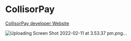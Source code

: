 # CollisorPay

[CollisorPay developer Website](https://dev.collisor.com.au/)

![Uploading Screen Shot 2022-02-11 at 3.53.37 pm.png…]()
